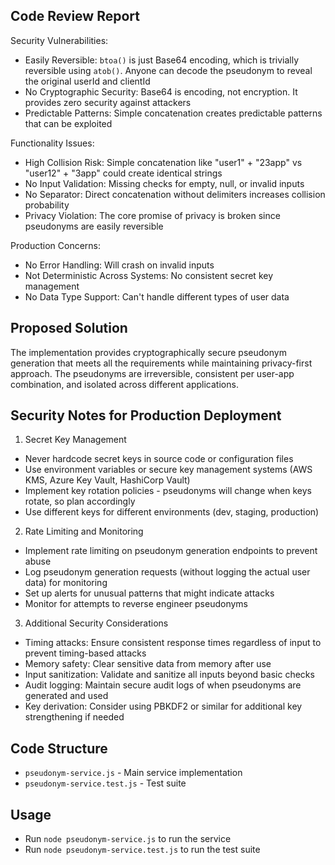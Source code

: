 ## Code Review Report

Security Vulnerabilities:

- Easily Reversible: `btoa()` is just Base64 encoding, which is trivially reversible using `atob()`. Anyone can decode the pseudonym to reveal the original userId and clientId
- No Cryptographic Security: Base64 is encoding, not encryption. It provides zero security against attackers
- Predictable Patterns: Simple concatenation creates predictable patterns that can be exploited

Functionality Issues:

- High Collision Risk: Simple concatenation like "user1" + "23app" vs "user12" + "3app" could create identical strings
- No Input Validation: Missing checks for empty, null, or invalid inputs
- No Separator: Direct concatenation without delimiters increases collision probability
- Privacy Violation: The core promise of privacy is broken since pseudonyms are easily reversible

Production Concerns:

- No Error Handling: Will crash on invalid inputs
- Not Deterministic Across Systems: No consistent secret key management
- No Data Type Support: Can't handle different types of user data

## Proposed Solution

The implementation provides cryptographically secure pseudonym generation that meets all the requirements while maintaining privacy-first approach. The pseudonyms are irreversible, consistent per user-app combination, and isolated across different applications.

## Security Notes for Production Deployment

1. Secret Key Management

- Never hardcode secret keys in source code or configuration files
- Use environment variables or secure key management systems (AWS KMS, Azure Key Vault, HashiCorp Vault)
- Implement key rotation policies - pseudonyms will change when keys rotate, so plan accordingly
- Use different keys for different environments (dev, staging, production)

2. Rate Limiting and Monitoring

- Implement rate limiting on pseudonym generation endpoints to prevent abuse
- Log pseudonym generation requests (without logging the actual user data) for monitoring
- Set up alerts for unusual patterns that might indicate attacks
- Monitor for attempts to reverse engineer pseudonyms

3. Additional Security Considerations

- Timing attacks: Ensure consistent response times regardless of input to prevent timing-based attacks
- Memory safety: Clear sensitive data from memory after use
- Input sanitization: Validate and sanitize all inputs beyond basic checks
- Audit logging: Maintain secure audit logs of when pseudonyms are generated and used
- Key derivation: Consider using PBKDF2 or similar for additional key strengthening if needed

## Code Structure

- `pseudonym-service.js` - Main service implementation
- `pseudonym-service.test.js` - Test suite

## Usage

- Run `node pseudonym-service.js` to run the service
- Run `node pseudonym-service.test.js` to run the test suite
